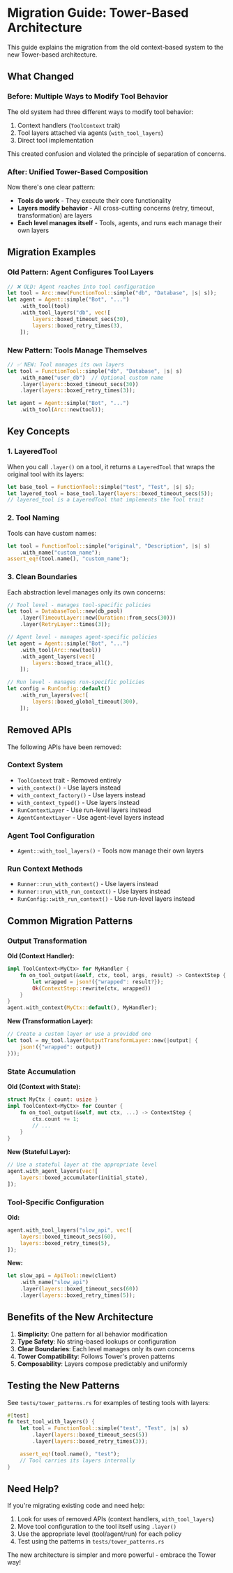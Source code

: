 # Migration Guide: Tower-Based Architecture

This guide explains the migration from the old context-based system to the new Tower-based architecture.

## What Changed

### Before: Multiple Ways to Modify Tool Behavior

The old system had three different ways to modify tool behavior:

1. Context handlers (`ToolContext` trait)
2. Tool layers attached via agents (`with_tool_layers`)
3. Direct tool implementation

This created confusion and violated the principle of separation of concerns.

### After: Unified Tower-Based Composition

Now there's one clear pattern:

- **Tools do work** - They execute their core functionality
- **Layers modify behavior** - All cross-cutting concerns (retry, timeout, transformation) are layers
- **Each level manages itself** - Tools, agents, and runs each manage their own layers

## Migration Examples

### Old Pattern: Agent Configures Tool Layers

```rust
// ❌ OLD: Agent reaches into tool configuration
let tool = Arc::new(FunctionTool::simple("db", "Database", |s| s));
let agent = Agent::simple("Bot", "...")
    .with_tool(tool)
    .with_tool_layers("db", vec![
        layers::boxed_timeout_secs(30),
        layers::boxed_retry_times(3),
    ]);
```

### New Pattern: Tools Manage Themselves

```rust
// ✅ NEW: Tool manages its own layers
let tool = FunctionTool::simple("db", "Database", |s| s)
    .with_name("user_db")  // Optional custom name
    .layer(layers::boxed_timeout_secs(30))
    .layer(layers::boxed_retry_times(3));

let agent = Agent::simple("Bot", "...")
    .with_tool(Arc::new(tool));
```

## Key Concepts

### 1. LayeredTool

When you call `.layer()` on a tool, it returns a `LayeredTool` that wraps the original tool with its layers:

```rust
let base_tool = FunctionTool::simple("test", "Test", |s| s);
let layered_tool = base_tool.layer(layers::boxed_timeout_secs(5));
// layered_tool is a LayeredTool that implements the Tool trait
```

### 2. Tool Naming

Tools can have custom names:

```rust
let tool = FunctionTool::simple("original", "Description", |s| s)
    .with_name("custom_name");
assert_eq!(tool.name(), "custom_name");
```

### 3. Clean Boundaries

Each abstraction level manages only its own concerns:

```rust
// Tool level - manages tool-specific policies
let tool = DatabaseTool::new(db_pool)
    .layer(TimeoutLayer::new(Duration::from_secs(30)))
    .layer(RetryLayer::times(3));

// Agent level - manages agent-specific policies
let agent = Agent::simple("Bot", "...")
    .with_tool(Arc::new(tool))
    .with_agent_layers(vec![
        layers::boxed_trace_all(),
    ]);

// Run level - manages run-specific policies
let config = RunConfig::default()
    .with_run_layers(vec![
        layers::boxed_global_timeout(300),
    ]);
```

## Removed APIs

The following APIs have been removed:

### Context System

- `ToolContext` trait - Removed entirely
- `with_context()` - Use layers instead
- `with_context_factory()` - Use layers instead
- `with_context_typed()` - Use layers instead
- `RunContextLayer` - Use run-level layers instead
- `AgentContextLayer` - Use agent-level layers instead

### Agent Tool Configuration

- `Agent::with_tool_layers()` - Tools now manage their own layers

### Run Context Methods

- `Runner::run_with_context()` - Use layers instead
- `Runner::run_with_run_context()` - Use layers instead
- `RunConfig::with_run_context()` - Use run-level layers instead

## Common Migration Patterns

### Output Transformation

**Old (Context Handler):**

```rust
impl ToolContext<MyCtx> for MyHandler {
    fn on_tool_output(&self, ctx, tool, args, result) -> ContextStep {
        let wrapped = json!({"wrapped": result?});
        Ok(ContextStep::rewrite(ctx, wrapped))
    }
}
agent.with_context(MyCtx::default(), MyHandler);
```

**New (Transformation Layer):**

```rust
// Create a custom layer or use a provided one
let tool = my_tool.layer(OutputTransformLayer::new(|output| {
    json!({"wrapped": output})
}));
```

### State Accumulation

**Old (Context with State):**

```rust
struct MyCtx { count: usize }
impl ToolContext<MyCtx> for Counter {
    fn on_tool_output(&self, mut ctx, ...) -> ContextStep {
        ctx.count += 1;
        // ...
    }
}
```

**New (Stateful Layer):**

```rust
// Use a stateful layer at the appropriate level
agent.with_agent_layers(vec![
    layers::boxed_accumulator(initial_state),
]);
```

### Tool-Specific Configuration

**Old:**

```rust
agent.with_tool_layers("slow_api", vec![
    layers::boxed_timeout_secs(60),
    layers::boxed_retry_times(5),
]);
```

**New:**

```rust
let slow_api = ApiTool::new(client)
    .with_name("slow_api")
    .layer(layers::boxed_timeout_secs(60))
    .layer(layers::boxed_retry_times(5));
```

## Benefits of the New Architecture

1. **Simplicity**: One pattern for all behavior modification
2. **Type Safety**: No string-based lookups or configuration
3. **Clear Boundaries**: Each level manages only its own concerns
4. **Tower Compatibility**: Follows Tower's proven patterns
5. **Composability**: Layers compose predictably and uniformly

## Testing the New Patterns

See `tests/tower_patterns.rs` for examples of testing tools with layers:

```rust
#[test]
fn test_tool_with_layers() {
    let tool = FunctionTool::simple("test", "Test", |s| s)
        .layer(layers::boxed_timeout_secs(5))
        .layer(layers::boxed_retry_times(3));

    assert_eq!(tool.name(), "test");
    // Tool carries its layers internally
}
```

## Need Help?

If you're migrating existing code and need help:

1. Look for uses of removed APIs (context handlers, `with_tool_layers`)
2. Move tool configuration to the tool itself using `.layer()`
3. Use the appropriate level (tool/agent/run) for each policy
4. Test using the patterns in `tests/tower_patterns.rs`

The new architecture is simpler and more powerful - embrace the Tower way!
